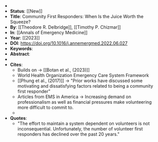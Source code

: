 -
- **Status**: [[New]]
- **Title**: Community First Responders: When Is the Juice Worth the Squeeze?
- **By**: [[Theodore R. Delbridge]], [[Timothy P. Chizmar]]
- **In**: [[Annals of Emergency Medicine]]
- **Year**: [[2023]]
- **DOI**: https://doi.org/10.1016/j.annemergmed.2022.06.027
- **Keywords**:
- **Abstract**:
-
- **Cites**:
	- Builds on -> [[Botan et al., (2023)]]
	- World Health Organization Emergency Care System Framework
	- [[Phung et al., (2017)]] -> "Prior works have discussed some motivating and dissatisfying factors related to being a community first responder"
	- Articles from EMS in America -> Increasing demand on professionalism as well as financial pressures make volunteering more difficult to commit to.
	-
- **Quotes**:
	- "The effort to maintain a system dependent on volunteers is not inconsequential. Unfortunately, the number of volunteer first responders has declined over the past 20 years."